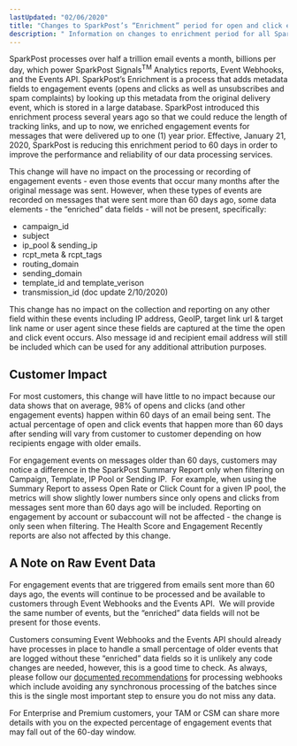 ```yaml
---
lastUpdated: "02/06/2020"
title: "Changes to SparkPost’s “Enrichment” period for open and click events"
description: " Information on changes to enrichment period for all SparkPost users"
---
```


SparkPost processes over half a trillion email events a month, billions per day, which power SparkPost Signals<sup>TM</sup>  Analytics reports, Event Webhooks, and the Events API. SparkPost’s Enrichment is a process that adds metadata fields to engagement events (opens and clicks as well as unsubscribes and spam complaints) by looking up this metadata from the original delivery event, which is stored in a large database. SparkPost introduced this enrichment process several years ago so that we could reduce the length of tracking links, and up to now, we enriched engagement events for messages that were delivered up to one (1) year prior. Effective, January 21, 2020, SparkPost is reducing this enrichment period to 60 days in order to improve the performance and reliability of our data processing services.

This change will have no impact on the processing or recording of engagement events - even those events that occur many months after the original message was sent. However, when these types of events are recorded on messages that were sent more than 60 days ago, some data elements - the “enriched” data fields - will not be present, specifically: 

  - campaign_id
  - subject
  - ip_pool & sending_ip
  - rcpt_meta & rcpt_tags
  - routing_domain
  - sending_domain
  - template_id and template_verison
  - transmission_id (doc update 2/10/2020)

This change has no impact on the collection and reporting on any other field within these events including IP address, GeoIP, target link url & target link name or user agent since these fields are captured at the time the open and click event occurs. Also message id and recipient email address will still be included which can be used for any additional attribution purposes.
 
## Customer Impact

For most customers, this change will have little to no impact because our data shows that on average, 98% of opens and clicks (and other engagement events) happen within 60 days of an email being sent. The actual percentage of open and click events that happen more than 60 days after sending will vary from customer to customer depending on how recipients engage with older emails.

For engagement events on messages older than 60 days, customers may notice a difference in the SparkPost Summary Report only when filtering on Campaign, Template, IP Pool or Sending IP.  For example, when using the Summary Report to assess Open Rate or Click Count for a given IP pool, the metrics will show slightly lower numbers since only opens and clicks from messages sent more than 60 days ago will be included. Reporting on engagement by account or subaccount will not be affected - the change is only seen when filtering. The Health Score and Engagement Recently reports are also not affected by this change.
 
## A Note on Raw Event Data

For engagement events that are triggered from emails sent more than 60 days ago, the events will continue to be processed and be available to customers through Event Webhooks and the Events API.  We will provide the same number of events, but the “enriched” data fields will not be present for those events. 

Customers consuming Event Webhooks and the Events API should already have processes in place to handle a small percentage of older events that are logged without these “enriched” data fields so it is unlikely any code changes are needed, however, this is a good time to check. As always, please follow our [documented recommendations](https://www.sparkpost.com/docs/tech-resources/webhook-data-streams/) for processing webhooks which include avoiding any synchronous processing of the batches since this is the single most important step to ensure you do not miss any data.   

For Enterprise and Premium customers, your TAM or CSM can share more details with you on the expected percentage of engagement events that may fall out of the 60-day window.
